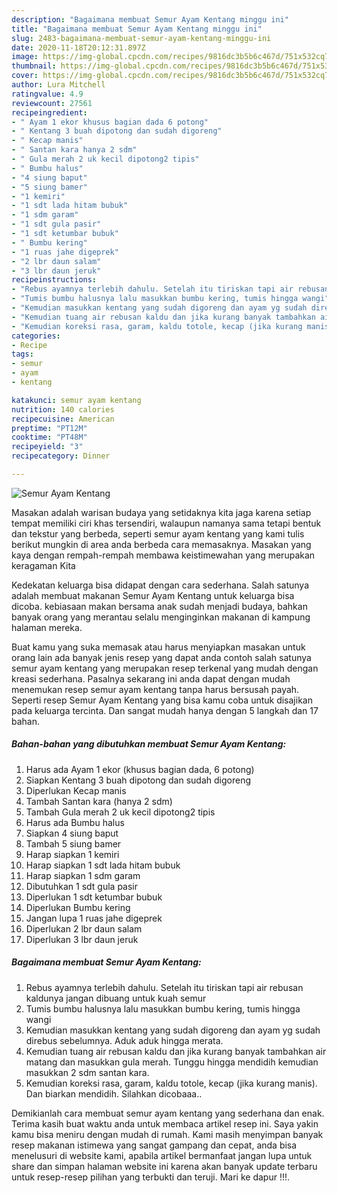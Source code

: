 ```yaml
---
description: "Bagaimana membuat Semur Ayam Kentang minggu ini"
title: "Bagaimana membuat Semur Ayam Kentang minggu ini"
slug: 2483-bagaimana-membuat-semur-ayam-kentang-minggu-ini
date: 2020-11-18T20:12:31.897Z
image: https://img-global.cpcdn.com/recipes/9816dc3b5b6c467d/751x532cq70/semur-ayam-kentang-foto-resep-utama.jpg
thumbnail: https://img-global.cpcdn.com/recipes/9816dc3b5b6c467d/751x532cq70/semur-ayam-kentang-foto-resep-utama.jpg
cover: https://img-global.cpcdn.com/recipes/9816dc3b5b6c467d/751x532cq70/semur-ayam-kentang-foto-resep-utama.jpg
author: Lura Mitchell
ratingvalue: 4.9
reviewcount: 27561
recipeingredient:
- " Ayam 1 ekor khusus bagian dada 6 potong"
- " Kentang 3 buah dipotong dan sudah digoreng"
- " Kecap manis"
- " Santan kara hanya 2 sdm"
- " Gula merah 2 uk kecil dipotong2 tipis"
- " Bumbu halus"
- "4 siung baput"
- "5 siung bamer"
- "1 kemiri"
- "1 sdt lada hitam bubuk"
- "1 sdm garam"
- "1 sdt gula pasir"
- "1 sdt ketumbar bubuk"
- " Bumbu kering"
- "1 ruas jahe digeprek"
- "2 lbr daun salam"
- "3 lbr daun jeruk"
recipeinstructions:
- "Rebus ayamnya terlebih dahulu. Setelah itu tiriskan tapi air rebusan kaldunya jangan dibuang untuk kuah semur"
- "Tumis bumbu halusnya lalu masukkan bumbu kering, tumis hingga wangi"
- "Kemudian masukkan kentang yang sudah digoreng dan ayam yg sudah direbus sebelumnya. Aduk aduk hingga merata."
- "Kemudian tuang air rebusan kaldu dan jika kurang banyak tambahkan air matang dan masukkan gula merah. Tunggu hingga mendidih kemudian masukkan 2 sdm santan kara."
- "Kemudian koreksi rasa, garam, kaldu totole, kecap (jika kurang manis). Dan biarkan mendidih. Silahkan dicobaaa.."
categories:
- Recipe
tags:
- semur
- ayam
- kentang

katakunci: semur ayam kentang 
nutrition: 140 calories
recipecuisine: American
preptime: "PT12M"
cooktime: "PT48M"
recipeyield: "3"
recipecategory: Dinner

---
```



![Semur Ayam Kentang](https://img-global.cpcdn.com/recipes/9816dc3b5b6c467d/751x532cq70/semur-ayam-kentang-foto-resep-utama.jpg)

Masakan adalah warisan budaya yang setidaknya kita jaga karena setiap tempat memiliki ciri khas tersendiri, walaupun namanya sama tetapi bentuk dan tekstur yang berbeda, seperti semur ayam kentang yang kami tulis berikut mungkin di area anda berbeda cara memasaknya. Masakan yang kaya dengan rempah-rempah membawa keistimewahan yang merupakan keragaman Kita

Kedekatan keluarga bisa didapat dengan cara sederhana. Salah satunya adalah membuat makanan Semur Ayam Kentang untuk keluarga bisa dicoba. kebiasaan makan bersama anak sudah menjadi budaya, bahkan banyak orang yang merantau selalu menginginkan makanan di kampung halaman mereka.



Buat kamu yang suka memasak atau harus menyiapkan masakan untuk orang lain ada banyak jenis resep yang dapat anda contoh salah satunya semur ayam kentang yang merupakan resep terkenal yang mudah dengan kreasi sederhana. Pasalnya sekarang ini anda dapat dengan mudah menemukan resep semur ayam kentang tanpa harus bersusah payah.
Seperti resep Semur Ayam Kentang yang bisa kamu coba untuk disajikan pada keluarga tercinta. Dan sangat mudah hanya dengan 5 langkah dan 17 bahan.


<!--inarticleads1-->

##### Bahan-bahan yang dibutuhkan membuat Semur Ayam Kentang:

1. Harus ada  Ayam 1 ekor (khusus bagian dada, 6 potong)
1. Siapkan  Kentang 3 buah dipotong dan sudah digoreng
1. Diperlukan  Kecap manis
1. Tambah  Santan kara (hanya 2 sdm)
1. Tambah  Gula merah 2 uk kecil dipotong2 tipis
1. Harus ada  Bumbu halus
1. Siapkan 4 siung baput
1. Tambah 5 siung bamer
1. Harap siapkan 1 kemiri
1. Harap siapkan 1 sdt lada hitam bubuk
1. Harap siapkan 1 sdm garam
1. Dibutuhkan 1 sdt gula pasir
1. Diperlukan 1 sdt ketumbar bubuk
1. Diperlukan  Bumbu kering
1. Jangan lupa 1 ruas jahe digeprek
1. Diperlukan 2 lbr daun salam
1. Diperlukan 3 lbr daun jeruk




<!--inarticleads2-->

##### Bagaimana membuat  Semur Ayam Kentang:

1. Rebus ayamnya terlebih dahulu. Setelah itu tiriskan tapi air rebusan kaldunya jangan dibuang untuk kuah semur
1. Tumis bumbu halusnya lalu masukkan bumbu kering, tumis hingga wangi
1. Kemudian masukkan kentang yang sudah digoreng dan ayam yg sudah direbus sebelumnya. Aduk aduk hingga merata.
1. Kemudian tuang air rebusan kaldu dan jika kurang banyak tambahkan air matang dan masukkan gula merah. Tunggu hingga mendidih kemudian masukkan 2 sdm santan kara.
1. Kemudian koreksi rasa, garam, kaldu totole, kecap (jika kurang manis). Dan biarkan mendidih. Silahkan dicobaaa..




Demikianlah cara membuat semur ayam kentang yang sederhana dan enak. Terima kasih buat waktu anda untuk membaca artikel resep ini. Saya yakin kamu bisa meniru dengan mudah di rumah. Kami masih menyimpan banyak resep makanan istimewa yang sangat gampang dan cepat, anda bisa menelusuri di website kami, apabila artikel bermanfaat jangan lupa untuk share dan simpan halaman website ini karena akan banyak update terbaru untuk resep-resep pilihan yang terbukti dan teruji. Mari ke dapur !!!. 
